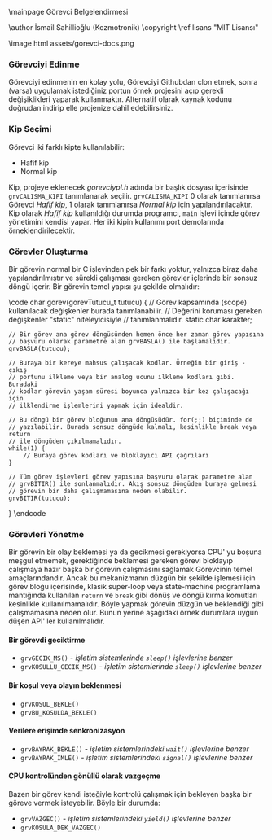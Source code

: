 \mainpage Görevci Belgelendirmesi

\author İsmail Sahillioğlu (Kozmotronik)
\copyright \ref lisans "MIT Lisansı"

\image html assets/gorevci-docs.png

<!-- \image latex assets/gorevci-docs.png "Görevci Docs Resmi" -->


### Görevciyi Edinme
Görevciyi edinmenin en kolay yolu, Görevciyi Githubdan clon etmek, sonra
(varsa) uygulamak istediğiniz portun örnek projesini açıp gerekli
değişiklikleri yaparak kullanmaktır. Alternatif olarak kaynak kodunu doğrudan
indirip elle projenize dahil edebilirsiniz.


### Kip Seçimi
Görevci iki farklı kipte kullanılabilir:

- Hafif kip
- Normal kip

Kip, projeye eklenecek *gorevciypl.h* adında bir başlık dosyası içerisinde
`grvCALISMA_KIPI` tanımlanarak seçilir. `grvCALISMA_KIPI` 0 olarak tanımlanırsa
Görevci *Hafif kip*, 1 olarak tanımlanırsa *Normal kip* için yapılandırılacaktır.
Kip olarak *Hafif kip* kullanıldığı durumda programcı, `main` işlevi içinde
görev yönetimini kendisi yapar. Her iki kipin kullanımı port demolarında
örneklendirilecektir.


### Görevler Oluşturma
Bir görevin normal bir C işlevinden pek bir farkı yoktur, yalnızca biraz daha
yapılandırılmıştır ve sürekli çalışması gereken görevler içlerinde bir sonsuz
döngü içerir. Bir görevin temel yapısı şu şekilde olmalıdır:  

\code
char gorev(gorevTutucu_t tutucu) {
    // Görev kapsamında (scope) kullanılacak değişkenler burada tanımlanabilir.
    // Değerini koruması gereken değişkenler "static" niteleyicisiyle
    // tanımlanmalıdır.
    static char karakter;

    // Bir görev ana görev döngüsünden hemen önce her zaman görev yapısına
    // başvuru olarak parametre alan grvBASLA() ile başlamalıdır.
    grvBASLA(tutucu);

    // Buraya bir kereye mahsus çalışacak kodlar. Örneğin bir giriş - çıkış
    // portunu ilkleme veya bir analog ucunu ilkleme kodları gibi. Buradaki
    // kodlar görevin yaşam süresi boyunca yalnızca bir kez çalışacağı için
    // ilklendirme işlemlerini yapmak için idealdir.

    // Bu döngü bir görev bloğunun ana döngüsüdür. for(;;) biçiminde de
    // yazılabilir. Burada sonsuz döngüde kalmalı, kesinlikle break veya return
    // ile döngüden çıkılmamalıdır.
    while(1) {
        // Buraya görev kodları ve bloklayıcı API çağrıları
    }

    // Tüm görev işlevleri görev yapısına başvuru olarak parametre alan
    // grvBITIR() ile sonlanmalıdır. Akış sonsuz döngüden buraya gelmesi
    // görevin bir daha çalışmamasına neden olabilir.
    grvBITIR(tutucu);
}
\endcode


### Görevleri Yönetme
Bir görevin bir olay beklemesi ya da gecikmesi gerekiyorsa CPU' yu boşuna
meşgul etmemek, gerektiğinde beklemesi gereken görevi bloklayıp çalışmaya
hazır başka bir görevin çalışmasını sağlamak Görevcinin temel amaçlarındandır.
Ancak bu mekanizmanın düzgün bir şekilde işlemesi için görev bloğu içerisinde,
klasik super-loop veya state-machine programlama mantığında kullanılan `return`
ve `break` gibi dönüş ve döngü kırma komutları kesinlikle kullanılmamalıdır.
Böyle yapmak görevin düzgün ve beklendiği gibi çalışmamasına neden olur.
Bunun yerine aşağıdaki örnek durumlara uygun düşen API' ler kullanılmalıdır.

#### Bir görevdi geciktirme
- `grvGECIK_MS()` - *işletim sistemlerinde `sleep()` işlevlerine benzer*
- `grvKOSULLU_GECIK_MS()` - *işletim sistemlerinde `sleep()` işlevlerine benzer*

#### Bir koşul veya olayın beklenmesi
- `grvKOSUL_BEKLE()`
- `grvBU_KOSULDA_BEKLE()`

#### Verilere erişimde senkronizasyon
- `grvBAYRAK_BEKLE()` - *işletim sistemlerindeki `wait()` işlevlerine benzer*
- `grvBAYRAK_IMLE()` - *işletim sistemlerindeki `signal()` işlevlerine benzer*

#### CPU kontrolünden gönüllü olarak vazgeçme
Bazen bir görev kendi isteğiyle kontrolü çalışmak için bekleyen başka bir
göreve vermek isteyebilir. Böyle bir durumda:
- `grvVAZGEC()` - *işletim sistemlerindeki `yield()` işlevlerine benzer*
- `grvKOSULA_DEK_VAZGEC()`

